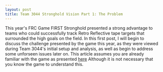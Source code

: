```yaml
---
layout: post
title: Team 3044 Stronghold Vision Part 1: The Problem 
---
```


This year's FRC Game FIRST Stronghold presented a strong advantage to teams who could successfully track Retro Reflective tape targets that surrounded the high goals on the field. In this first post, I will begin to discuss the challenge presented by the game this year, as they were viewed during Team 3044's initial setup and analysis, as well as begin to address some unforseen issues later on. This article assumes you are already familiar with the game as presented [here](http://www.firstinspires.org/resource-library/frc/competition-manual-qa-system) Although it is not necessary that you know the game to understand this. 

